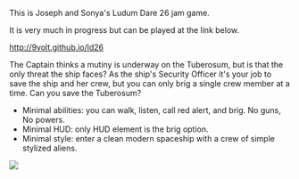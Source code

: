 This is Joseph and Sonya's Ludum Dare 26 jam game.

It is very much in progress but can be played at the link below.

http://9volt.github.io/ld26

The Captain thinks a mutiny is underway on the Tuberosum, but is that the only threat the ship faces?  As the ship's Security Officer it's your job to save the ship and her crew, but you can only brig a single crew member at a time. Can you save the Tuberosum?

 * Minimal abilities: you can walk, listen, call red alert, and brig. No guns, No powers.
 * Minimal HUD: only HUD element is the brig option.
 * Minimal style: enter a clean modern spaceship with a crew of simple stylized aliens.

![](http://i.imgur.com/W0WNigP.png)
